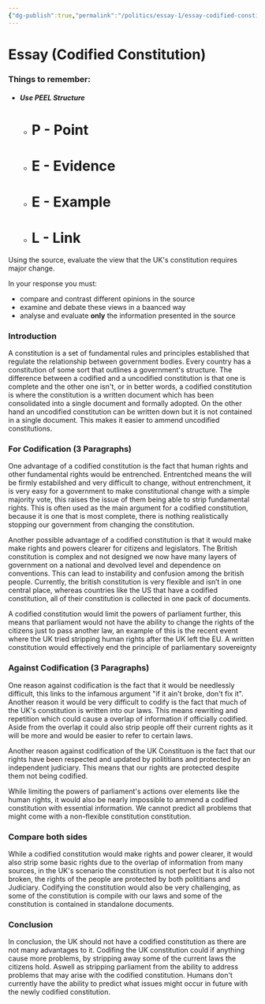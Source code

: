 ```yaml
---
{"dg-publish":true,"permalink":"/politics/essay-1/essay-codified-constitution/","dgHomeLink":true,"dgPassFrontmatter":false}
---
```


# Essay (Codified Constitution)

### Things to remember:
- ##### Use PEEL Structure
	- # P - Point
	- # E - Evidence
	- # E - Example
	- # L - Link


Using the source, evaluate the view that the UK's constitution requires major change.

In your response you must:
- compare and contrast different opinions in the source
- examine and debate these views in a baanced way
- analyse and evaluate **only** the information presented in the source

### Introduction
A constitution is a set of fundamental rules and principles established that regulate the relationship between government bodies. Every country has a constitution of some sort that outlines a government's structure.  The difference between a codified and a uncodified constitution is that one is complete and the other one isn't, or in better words, a codified constitution is where the constitution is a written document which has been consolidated into a single document and formally adopted. On the other hand an uncodified constitution can be written down but it is not contained in a single document. This makes it easier to ammend uncodified constitutions.

### For Codification (3 Paragraphs)
One advantage of a codified constitution is the fact that human rights and other fundamental rights would be entrenched. Entrentched means the will be firmly estabilshed and very difficult to change, without entrenchment, it is very easy for a government to make constitutional change with a simple majority vote, this raises the issue of them being able to strip fundamental rights. This is often used as the main argument for a codified constitution, because it is one that is most complete, there is nothing realistically stopping our government from changing the constitution.

Another possible advantage of a codified constitution is that it would make make rights and powers clearer for citizens and legislators. The British constitution is complex and not designed we now have many layers of government on a national and devolved level and dependence on conventions. This can lead to instability and confusion among the british people. Currently, the british constitution is very flexible and isn’t in one central place, whereas countries like the US that have a codified constitution, all of their constitution is collected in one pack of documents.

A codified constitution would limit the powers of parliament further, this means that parliament would not have the ability to change the rights of the citizens just to pass another law, an example of this is the recent event where the UK tried stripping human rights after the UK left the EU. A written constitution would effectively end the principle of parliamentary sovereignty

### Against Codification (3 Paragraphs)
One reason against codification is the fact that it would be needlessly difficult, this links to the infamous argument "if it ain't broke, don't fix it". Another reason it would be very difficult to codify is the fact that much of the UK's constitution is written into our laws. This means rewriting and repetition which could cause a overlap of information if officially codified. Aside from the overlap it could also strip people off their current rights as it will be more and would be easier to refer to certain laws.

Another reason against codification of the UK Constituon is the fact that our rights have been respected and updated by polititians and protected by an independent judiciary. This means that our rights are protected despite them not being codified. 

While limiting the powers of parliament's actions over elements like the human rights, it would also be nearly impossible to ammend a codified constitution with essential information. We cannot predict all problems that might come with a non-flexible constitution constitution. 

### Compare both sides
While a codified constitution would make rights and power clearer, it would also strip some basic rights due to the overlap of information from many sources, in the UK's scenario the constitution is not perfect but it is also not broken, the rights of the people are protected by both polititians and Judiciary. Codifying the constitution would also be very challenging, as some of the constitution is compile with our laws and some of the constitution is contained in standalone documents.

### Conclusion
In conclusion, the UK should not have a codified constitution as there are not many advantages to it. Codifing the UK constitution could if anything cause more problems, by stripping away some of the current laws the citizens hold. Aswell as stripping parliament from the ability to address problems that may arise with the codified constitution. Humans don't currently have the ability to predict what issues might occur in future with the newly codified constitution. 